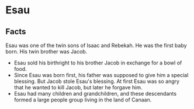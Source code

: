 # Esau

## Facts

Esau was one of the twin sons of Isaac and Rebekah. He was the first baby born. His twin brother was Jacob.

* Esau sold his birthright to his brother Jacob in exchange for a bowl of food.
* Since Esau was born first, his father was supposed to give him a special blessing. But Jacob stole Esau's blessing. At first Esau was so angry that he wanted to kill Jacob, but later he forgave him.
* Esau had many children and grandchildren, and these descendants formed a large people group living in the land of Canaan.